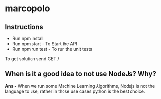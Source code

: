 # marcopolo

## Instructions
* Run npm install
* Run npm start - To Start the API
* Run npm run test - To run the unit tests

To get solution send
GET /

## When is it a good idea to not use NodeJs? Why? 
**Ans -** When we run some Machine Learning Algorithms, Nodejs is not the language to use, rather in those use cases python is the best choice. 
